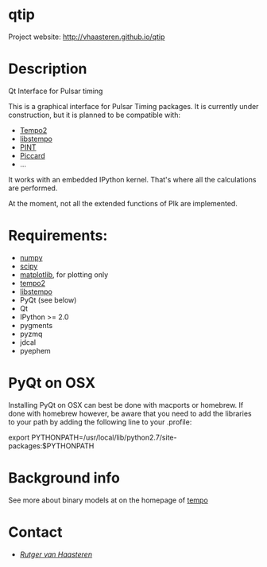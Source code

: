 qtip
====

Project website: http://vhaasteren.github.io/qtip

Description
===========

Qt Interface for Pulsar timing

This is a graphical interface for Pulsar Timing packages. It is currently under
construction, but it is planned to be compatible with:

 * [Tempo2](http://tempo2.sourceforge.net)
 * [libstempo](https://github.com/vallis/mc3pta/tree/master/stempo)
 * [PINT](https://github.com/NANOGrav/PINT/)
 * [Piccard](https://github.com/vhaasteren/piccard)
 * ...

It works with an embedded IPython kernel. That's where all the calculations are
performed.

At the moment, not all the extended functions of Plk are implemented.

Requirements:
=============

 * [numpy](http://numpy.scipy.org)
 * [scipy](http://numpy.scipy.org)
 * [matplotlib](http://matplotlib.org), for plotting only
 * [tempo2](http://tempo2.sourceforge.net)
 * [libstempo](https://github.com/vallis/mc3pta/tree/master/stempo)
 * PyQt (see below)
 * Qt
 * IPython >= 2.0
 * pygments
 * pyzmq
 * jdcal
 * pyephem

PyQt on OSX
===========
Installing PyQt on OSX can best be done with macports or homebrew. If done with
homebrew however, be aware that you need to add the libraries to your path by
adding the following line to your .profile:

export PYTHONPATH=/usr/local/lib/python2.7/site-packages:$PYTHONPATH


Background info
===============
See more about binary models at on the homepage of [tempo](http://tempo.sourceforge.net/ref_man_sections/binary.txt)

Contact
=======
 * [_Rutger van Haasteren_](mailto:vhaasteren@gmail.com)


